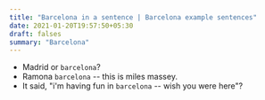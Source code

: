 ```yaml
---
title: "Barcelona in a sentence | Barcelona example sentences"
date: 2021-01-20T19:57:50+05:30
draft: falses
summary: "Barcelona"
---
```

- Madrid or `barcelona`?
- Ramona `barcelona` -- this is miles massey.
- It said, "i'm having fun in `barcelona` -- wish you were here"?
                 
